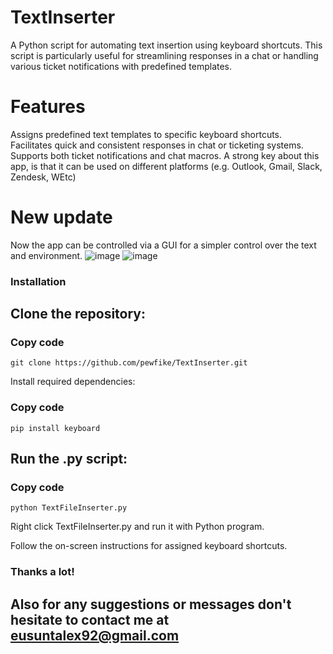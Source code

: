 # TextInserter 
A Python script for automating text insertion using keyboard shortcuts. This script is particularly useful for streamlining responses in a chat or handling various ticket notifications with predefined templates.

# Features
Assigns predefined text templates to specific keyboard shortcuts.
Facilitates quick and consistent responses in chat or ticketing systems.
Supports both ticket notifications and chat macros.
A strong key about this app, is that it can be used on different platforms (e.g. Outlook, Gmail, Slack, Zendesk, WEtc)

# New update
Now the app can be controlled via a GUI for a simpler control over the text and environment.
![image](https://github.com/pewfike/TextInserter/assets/140770490/43c7bba5-7479-46e5-9472-aa5316aee622)
![image](https://github.com/pewfike/TextInserter/assets/140770490/2105e86d-c7b3-4d37-8106-4b08b5533f76)

### Installation

## Clone the repository:

### Copy code
```
git clone https://github.com/pewfike/TextInserter.git
```

Install required dependencies:

### Copy code
```
pip install keyboard
```

## Run the .py script:
### Copy code
```
python TextFileInserter.py
```

Right click TextFileInserter.py and run it with Python program.

Follow the on-screen instructions for assigned keyboard shortcuts.

### Thanks a lot!
## Also for any suggestions or messages don't hesitate to contact me at eusuntalex92@gmail.com
